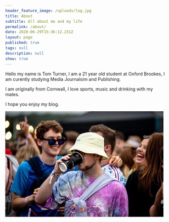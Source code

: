 ```yaml
---
header_feature_image: /uploads/log.jpg
title: About
subtitle: All about me and my life
permalink: /about/
date: 2020-06-29T15:36:12.231Z
layout: page
published: true
tags: null
description: null
show: true
---
```

Hello my name is Tom Turner, I am a 21 year old student at Oxford Brookes, I am curently studying Media Journalsim and Publishing. 

I am originally from Cornwall, I love sports, music and drinking with my mates.

I hope you enjoy my blog.

![](../uploads/0698aa44-576f-43f5-be8a-0bcdd4507406.jpg)